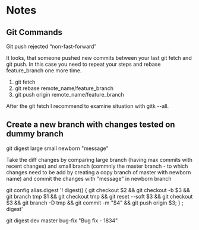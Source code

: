 # Notes

## Git Commands
Git push rejected “non-fast-forward”

It looks, that someone pushed new commits between your last git fetch and git push. In this case you need to repeat your steps and rebase feature_branch one more time.

1. git fetch
2. git rebase remote_name/feature_branch
3. git push origin remote_name/feature_branch

After the git fetch I recommend to examine situation with gitk --all.


## Create a new branch with changes tested on dummy branch

git digest large small newborn "message"

Take the diff changes by comparing large branch (having max commits with recent changes) and small branch (commnly the master branch - to which changes need to be add by creating a copy branch of master with newborn name) and commit the changes with "message" in newborn branch

git config alias.digest '! digest() { git checkout $2 && git checkout -b $3 && git branch tmp $1 && git checkout tmp && git reset --soft $3 && git checkout $3 && git branch -D tmp && git commit -m "$4" && git push origin $3; } ; digest'

git digest dev master bug-fix "Bug fix - 1834"

